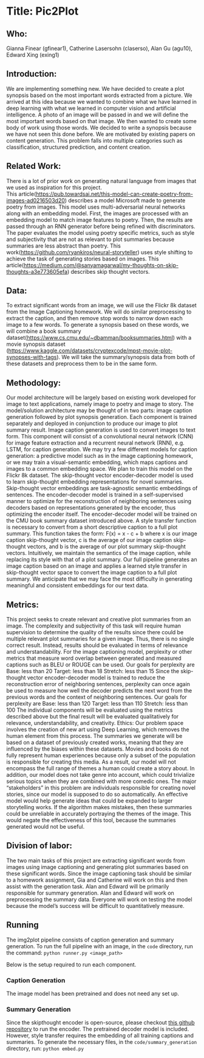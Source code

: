 # Title: Pic2Plot   
## Who: 
Gianna Finear (gfinear1), Catherine Lasersohn (claserso), Alan Gu (agu10), Edward Xing (exing1)
## Introduction: 
We are implementing something new. We have decided to create a plot synopsis based on the most important words extracted from a picture. We arrived at this idea because we wanted to combine what we have learned in deep learning with what we learned in computer vision and artificial intelligence. A photo of an image will be passed in and we will define the most important words based on that image. We then wanted to create some body of work using those words. We decided to write a synopsis because we have not seen this done before. We are motivated by existing papers on content generation. This problem falls into multiple categories such as classification, structured prediction, and content creation.
## Related Work:  
There is a lot of prior work on generating natural language from images that we used as inspiration for this project.  
This article(https://pub.towardsai.net/this-model-can-create-poetry-from-images-ad0216503d20) describes a model Microsoft made to generate poetry from images.  This model uses multi-adversarial neural networks along with an embedding model.  First, the images are processed with an embedding model to match image features to poetry.  Then, the results are passed through an RNN generator before being refined with discriminators.  The paper evaluates the model using poetry specific metrics, such as style and subjectivity that are not as relevant to plot summaries because summaries are less abstract than poetry.
This work(https://github.com/ryankiros/neural-storyteller) uses style shifting to achieve the task of generating stories based on images.
This article(https://medium.com/@sanyamagarwal/my-thoughts-on-skip-thoughts-a3e773605efa) describes skip thought vectors.
## Data:  
To extract significant words from an image, we will use the Flickr 8k dataset from the Image Captioning homework.  We will do similar preprocessing to extract the caption, and then remove stop words to narrow down each image to a few words.  To generate a synopsis based on these words, we will combine a book summary dataset(https://www.cs.cmu.edu/~dbamman/booksummaries.html) with a movie synopsis dataset (https://www.kaggle.com/datasets/cryptexcode/mpst-movie-plot-synopses-with-tags). We will take the summary/synopsis data from both of these datasets and preprocess them to be in the same form.
## Methodology: 
Our model architecture will be largely based on existing work developed for image to text applications, namely image to poetry and image to story. The model/solution architecture may be thought of in two parts: image caption generation followed by plot synopsis generation. Each component is trained separately and deployed in conjunction to produce our image to plot summary result.
Image caption generation is used to convert images to text form. This component will consist of a convolutional neural network (CNN) for image feature extraction and a recurrent neural network (RNN), e.g. LSTM, for caption generation. We may try a few different models for caption generation: a predictive model such as in the image captioning homework, or we may train a visual-semantic embedding, which maps captions and images to a common embedding space. We plan to train this model on the Flickr 8k dataset.
The skip-thought vector encoder-decoder model is used to learn skip-thought embedding representations for novel summaries. Skip-thought vector embeddings are task-agnostic semantic embeddings of sentences. The encoder-decoder model is trained in a self-supervised manner to optimize for the reconstruction of neighboring sentences using decoders based on representations generated by the encoder, thus optimizing the encoder itself. The encoder-decoder model will be trained on the CMU book summary dataset introduced above.
A style transfer function is necessary to convert from a short descriptive caption to a full plot summary. This function takes the form:
F(x) = x - c + b
where x is our image caption skip-thought vector, c is the average of our image caption skip-thought vectors, and b is the average of our plot summary skip-thought vectors. Intuitively, we maintain the semantics of the image caption, while replacing its style with that of a plot summary.
Our full pipeline generates an image caption based on an image and applies a learned style transfer in skip-thought vector space to convert the image caption to a full plot summary. We anticipate that we may face the most difficulty in generating meaningful and consistent embeddings for our text data.
## Metrics:
 This project seeks to create relevant and creative plot summaries from an image. The complexity and subjectivity of this task will require human supervision to determine the quality of the results since there could be multiple relevant plot summaries for a given image. Thus, there is no single correct result. Instead, results should be evaluated in terms of relevance and understandability. 
For the image captioning model, perplexity or other metrics that measure word overlap between generated and measured captions such as BLEU or ROUGE can be used. Our goals for perplexity are
Base: less than 20
Target: less than 18
Stretch: less than 15
Since the skip-thought vector encoder-decoder model is trained to reduce the reconstruction error of neighboring sentences, perplexity can once again be used to measure how well the decoder predicts the next word from the previous words and the context of neighboring sentences. Our goals for perplexity are
Base: less than 120
Target: less than 110 
Stretch: less than 100
	The individual components will be evaluated using the metrics described above but the final result will be evaluated qualitatively for relevance, understandability, and creativity.
Ethics:  Our problem space involves the creation of new art using Deep Learning, which removes the human element from this process.  The summaries we generate will be based on a dataset of previously created works, meaning that they are influenced by the biases within these datasets.  Movies and books do not fully represent human experiences because only a subset of the population is responsible for creating this media.  As a result, our model will not encompass the full range of themes a human could create a story about.  In addition, our model does not take genre into account, which could trivialize serious topics when they are combined with more comedic ones.  The major “stakeholders” in this problem are individuals responsible for creating novel stories, since our model is supposed to do so automatically.  An effective model would help generate ideas that could be expanded to larger storytelling works.  If the algorithm makes mistakes, then these summaries could be unreliable in accurately portraying the themes of the image.  This would negate the effectiveness of this tool, because the summaries generated would not be useful.
## Division of labor: 
The two main tasks of this project are extracting significant words from images using image captioning and generating plot summaries based on these significant words.  Since the image captioning task should be similar to a homework assignment, Gia and Catherine will work on this and then assist with the generation task. Alan and Edward will be primarily responsible for summary generation.  Alan and Edward will work on preprocessing the summary data.  Everyone will work on testing the model because the model’s success will be difficult to quantitatively measure.

## Running
The img2plot pipeline consists of caption generation and summary generation. To run the full pipeline with an image, in the `code` directory, run the command:
```python runner.py <image_path>```

Below is the setup required to run each component.

### Caption Generation
The image model has been pretrained and does not need any set up.

### Summary Generation
Since the skipthought encoder is open-source, please checkout [this github repository](https://github.com/ryankiros/skip-thoughts) to run the encoder.
The pretrained decoder model is included. However, style transfer requires the embedding of all training captions and summaries. To generate the necessary files, in the `code/summary_generation` directory, run:
```python embed.py```
